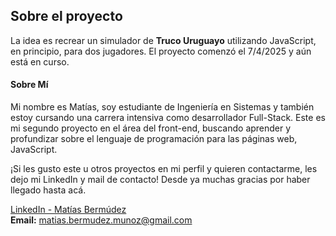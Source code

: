 ## Sobre el proyecto

La idea es recrear un simulador de **Truco Uruguayo** utilizando JavaScript, en principio, para dos jugadores.
El proyecto comenzó el 7/4/2025 y aún está en curso.

#### Sobre Mí
Mi nombre es Matías, soy estudiante de Ingeniería en Sistemas y también estoy cursando una carrera intensiva como desarrollador Full-Stack.
Este es mi segundo proyecto en el área del front-end, buscando aprender y profundizar sobre el lenguaje de programación para las páginas web, JavaScript.

¡Si les gusto este u otros proyectos en mi perfil y quieren contactarme, les dejo mi LinkedIn y mail de contacto! Desde ya muchas gracias por haber llegado hasta acá.

[LinkedIn - Matías Bermúdez](https://www.linkedin.com/in/mat%C3%ADas-berm%C3%BAdez-m-7a058a26b/)  
**Email:** matias.bermudez.munoz@gmail.com 

